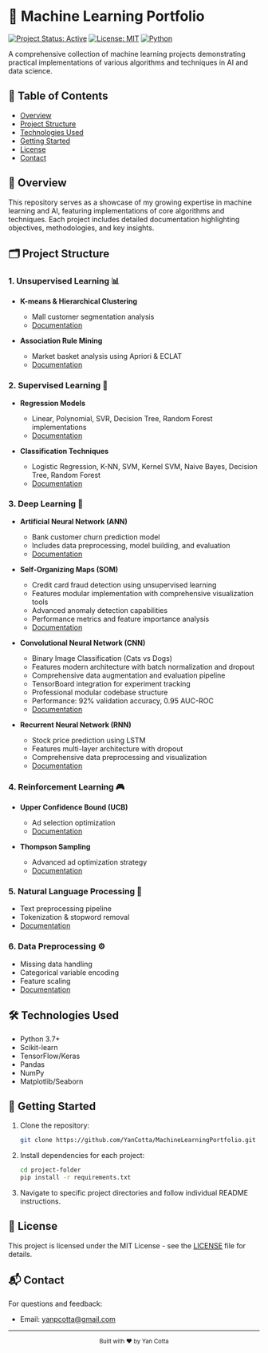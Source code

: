 # 🤖 Machine Learning Portfolio

[![Project Status: Active](https://img.shields.io/badge/Project%20Status-Active-green.svg)](https://github.com/yanpcotta/MachineLearningPortfolio)
[![License: MIT](https://img.shields.io/badge/License-MIT-yellow.svg)](https://opensource.org/licenses/MIT)
[![Python](https://img.shields.io/badge/Python-3.7%2B-blue)](https://www.python.org/)

A comprehensive collection of machine learning projects demonstrating practical implementations of various algorithms and techniques in AI and data science.

## 📑 Table of Contents
- [Overview](#overview)
- [Project Structure](#project-structure)
- [Technologies Used](#technologies-used)
- [Getting Started](#getting-started)
- [License](#license)
- [Contact](#contact)

## 🎯 Overview
This repository serves as a showcase of my growing expertise in machine learning and AI, featuring implementations of core algorithms and techniques. Each project includes detailed documentation highlighting objectives, methodologies, and key insights.

## 🗂 Project Structure

### 1. Unsupervised Learning 📊
- **K-means & Hierarchical Clustering**
  - Mall customer segmentation analysis
  - [Documentation](/unsupervised/kmeans_and_hierarchical_clusterings/README.md)

- **Association Rule Mining**
  - Market basket analysis using Apriori & ECLAT
  - [Documentation](/unsupervised/association_rule_apriori_eclat/README.md)

### 2. Supervised Learning 🎯
- **Regression Models**
  - Linear, Polynomial, SVR, Decision Tree, Random Forest implementations
  - [Documentation](/supervised/Regression/README.md)

- **Classification Techniques**
  - Logistic Regression, K-NN, SVM, Kernel SVM, Naive Bayes, Decision Tree, Random Forest
  - [Documentation](/supervised/Classification/README.md)

### 3. Deep Learning 🧠
- **Artificial Neural Network (ANN)**
  - Bank customer churn prediction model
  - Includes data preprocessing, model building, and evaluation
  - [Documentation](/deep_learning/ann/README.md)

- **Self-Organizing Maps (SOM)**
  - Credit card fraud detection using unsupervised learning
  - Features modular implementation with comprehensive visualization tools
  - Advanced anomaly detection capabilities
  - Performance metrics and feature importance analysis
  - [Documentation](/deep_learning/unsupervised/som/README.md)

- **Convolutional Neural Network (CNN)**
  - Binary Image Classification (Cats vs Dogs)
  - Features modern architecture with batch normalization and dropout
  - Comprehensive data augmentation and evaluation pipeline
  - TensorBoard integration for experiment tracking
  - Professional modular codebase structure
  - Performance: 92% validation accuracy, 0.95 AUC-ROC
  - [Documentation](/deep_learning/supervised/cnn/README.md)

- **Recurrent Neural Network (RNN)**
  - Stock price prediction using LSTM
  - Features multi-layer architecture with dropout
  - Comprehensive data preprocessing and visualization
  - [Documentation](/deep_learning/supervised/rnn/README.md)

### 4. Reinforcement Learning 🎮
- **Upper Confidence Bound (UCB)**
  - Ad selection optimization
  - [Documentation](/reinforcement/upper_confidence_bound(ucb)/README.md)

- **Thompson Sampling**
  - Advanced ad optimization strategy
  - [Documentation](/reinforcement/thompson_sampling/README.md)

### 5. Natural Language Processing 📝
- Text preprocessing pipeline
- Tokenization & stopword removal
- [Documentation](/nlp/README.md)

### 6. Data Preprocessing ⚙️
- Missing data handling
- Categorical variable encoding
- Feature scaling
- [Documentation](/data_preprocessing/README.md)

## 🛠 Technologies Used
- Python 3.7+
- Scikit-learn
- TensorFlow/Keras
- Pandas
- NumPy
- Matplotlib/Seaborn

## 🚀 Getting Started
1. Clone the repository:
   ```bash
   git clone https://github.com/YanCotta/MachineLearningPortfolio.git
   ```
2. Install dependencies for each project:
   ```bash
   cd project-folder
   pip install -r requirements.txt
   ```
3. Navigate to specific project directories and follow individual README instructions.

## 📄 License
This project is licensed under the MIT License - see the [LICENSE](LICENSE) file for details.

## 📬 Contact
For questions and feedback:
- Email: yanpcotta@gmail.com

---
<div align="center">
  <sub>Built with ❤️ by Yan Cotta</sub>
</div>
